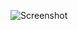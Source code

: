 ![Screenshot](https://raw.githubusercontent.com/Cryakl/Ultimate-RAT-Collection/refs/heads/main/BackAtTack/BackAtTack%20v1.6/Screenshot.png)
